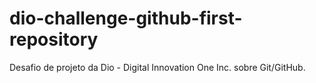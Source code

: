 # dio-challenge-github-first-repository
Desafio de projeto da Dio - Digital Innovation One Inc. sobre Git/GitHub.
